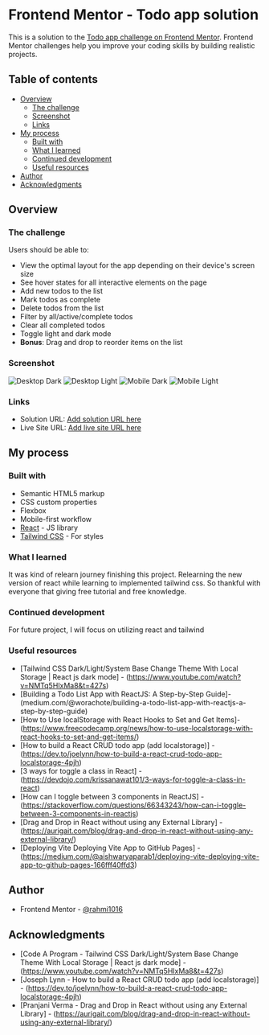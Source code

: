 # Frontend Mentor - Todo app solution

This is a solution to the [Todo app challenge on Frontend Mentor](https://www.frontendmentor.io/challenges/todo-app-Su1_KokOW). Frontend Mentor challenges help you improve your coding skills by building realistic projects.

## Table of contents

- [Overview](#overview)
  - [The challenge](#the-challenge)
  - [Screenshot](#screenshot)
  - [Links](#links)
- [My process](#my-process)
  - [Built with](#built-with)
  - [What I learned](#what-i-learned)
  - [Continued development](#continued-development)
  - [Useful resources](#useful-resources)
- [Author](#author)
- [Acknowledgments](#acknowledgments)

## Overview

### The challenge

Users should be able to:

- View the optimal layout for the app depending on their device's screen size
- See hover states for all interactive elements on the page
- Add new todos to the list
- Mark todos as complete
- Delete todos from the list
- Filter by all/active/complete todos
- Clear all completed todos
- Toggle light and dark mode
- **Bonus**: Drag and drop to reorder items on the list

### Screenshot

![Desktop Dark](./design/Desktop%20Dark.png)
![Desktop Light](./design/Desktop%20Light.png)
![Mobile Dark](./design/Mobile%20Dark.png)
![Mobile Light](./design/Mobile%20Light.png)

### Links

- Solution URL: [Add solution URL here](https://github.com/rahmi1016/try-one)
- Live Site URL: [Add live site URL here](https://rahmi1016.github.io/try-one/)

## My process

### Built with

- Semantic HTML5 markup
- CSS custom properties
- Flexbox
- Mobile-first workflow
- [React](https://react.dev/) - JS library
- [Tailwind CSS](https://tailwindcss.com/) - For styles

### What I learned

It was kind of relearn journey finishing this project. Relearning the new version of react while learning to implemented tailwind css. So thankful with everyone that giving free tutorial and free knowledge.

### Continued development

For future project, I will focus on utilizing react and tailwind

### Useful resources

- [Tailwind CSS Dark/Light/System Base Change Theme With Local Storage | React js dark mode] - (https://www.youtube.com/watch?v=NMTq5HIxMa8&t=427s)
- [Building a Todo List App with ReactJS: A Step-by-Step Guide]-(medium.com/@worachote/building-a-todo-list-app-with-reactjs-a-step-by-step-guide)
- [How to Use localStorage with React Hooks to Set and Get Items]-(https://www.freecodecamp.org/news/how-to-use-localstorage-with-react-hooks-to-set-and-get-items/)
- [How to build a React CRUD todo app (add localstorage)] - (https://dev.to/joelynn/how-to-build-a-react-crud-todo-app-localstorage-4pjh)
- [3 ways for toggle a class in React] - (https://devdojo.com/krissanawat101/3-ways-for-toggle-a-class-in-react)
- [How can I toggle between 3 components in ReactJS] - (https://stackoverflow.com/questions/66343243/how-can-i-toggle-between-3-components-in-reactjs)
- [Drag and Drop in React without using any External Library] - (https://aurigait.com/blog/drag-and-drop-in-react-without-using-any-external-library/)
- [Deploying Vite Deploying Vite App to GitHub Pages] - (https://medium.com/@aishwaryaparab1/deploying-vite-deploying-vite-app-to-github-pages-166fff40ffd3)

## Author

- Frontend Mentor - [@rahmi1016](https://www.frontendmentor.io/profile/rahmi1016)

## Acknowledgments

- [Code A Program - Tailwind CSS Dark/Light/System Base Change Theme With Local Storage | React js dark mode] - (https://www.youtube.com/watch?v=NMTq5HIxMa8&t=427s)
- [Joseph Lynn - How to build a React CRUD todo app (add localstorage)] - (https://dev.to/joelynn/how-to-build-a-react-crud-todo-app-localstorage-4pjh)
- [Pranjani Verma - Drag and Drop in React without using any External Library] - (https://aurigait.com/blog/drag-and-drop-in-react-without-using-any-external-library/)
